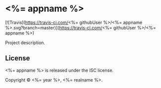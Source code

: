 # <%= appname %>

[![Travis](https://travis-ci.com/<%= githubUser %>/<%= appname %>.svg?branch=master)](https://travis-ci.com/<%= githubUser %>/<%= appname %>)

Project description.


## License

<%= appname %> is released under the ISC license.

Copyright © <%= year %>, <%= realname %>.
